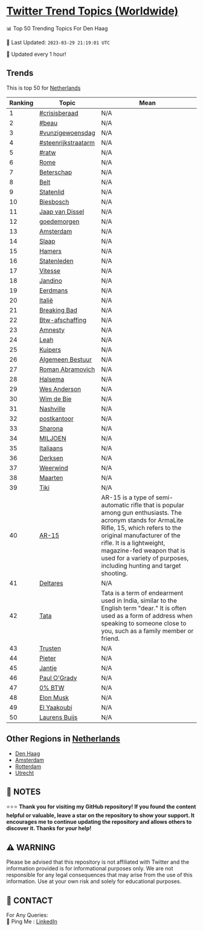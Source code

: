 [Twitter Trend Topics (Worldwide)](https://github.com/ErcinDedeoglu/Twitter-Trend-Topics)
==========


📊 Top 50 Trending Topics For Den Haag

📆 Last Updated: `2023-03-29 21:19:01 UTC`

🔧 Updated every 1 hour!


## Trends

This is top 50 for [Netherlands](</Netherlands>)

| Ranking | Topic | Mean |
| ------- | ------------ | ------------ |
| 1 | [#crisisberaad](http://twitter.com/search?q=%23crisisberaad) | N/A |
| 2 | [#beau](http://twitter.com/search?q=%23beau) | N/A |
| 3 | [#vunzigewoensdag](http://twitter.com/search?q=%23vunzigewoensdag) | N/A |
| 4 | [#steenrijkstraatarm](http://twitter.com/search?q=%23steenrijkstraatarm) | N/A |
| 5 | [#ratw](http://twitter.com/search?q=%23ratw) | N/A |
| 6 | [Rome](http://twitter.com/search?q=Rome) | N/A |
| 7 | [Beterschap](http://twitter.com/search?q=Beterschap) | N/A |
| 8 | [Belt](http://twitter.com/search?q=Belt) | N/A |
| 9 | [Statenlid](http://twitter.com/search?q=Statenlid) | N/A |
| 10 | [Biesbosch](http://twitter.com/search?q=Biesbosch) | N/A |
| 11 | [Jaap van Dissel](http://twitter.com/search?q=Jaap+van+Dissel) | N/A |
| 12 | [goedemorgen](http://twitter.com/search?q=goedemorgen) | N/A |
| 13 | [Amsterdam](http://twitter.com/search?q=Amsterdam) | N/A |
| 14 | [Slaap](http://twitter.com/search?q=Slaap) | N/A |
| 15 | [Hamers](http://twitter.com/search?q=Hamers) | N/A |
| 16 | [Statenleden](http://twitter.com/search?q=Statenleden) | N/A |
| 17 | [Vitesse](http://twitter.com/search?q=Vitesse) | N/A |
| 18 | [Jandino](http://twitter.com/search?q=Jandino) | N/A |
| 19 | [Eerdmans](http://twitter.com/search?q=Eerdmans) | N/A |
| 20 | [Italië](http://twitter.com/search?q=Itali%c3%ab) | N/A |
| 21 | [Breaking Bad](http://twitter.com/search?q=Breaking+Bad) | N/A |
| 22 | [Btw-afschaffing](http://twitter.com/search?q=Btw-afschaffing) | N/A |
| 23 | [Amnesty](http://twitter.com/search?q=Amnesty) | N/A |
| 24 | [Leah](http://twitter.com/search?q=Leah) | N/A |
| 25 | [Kuipers](http://twitter.com/search?q=Kuipers) | N/A |
| 26 | [Algemeen Bestuur](http://twitter.com/search?q=Algemeen+Bestuur) | N/A |
| 27 | [Roman Abramovich](http://twitter.com/search?q=Roman+Abramovich) | N/A |
| 28 | [Halsema](http://twitter.com/search?q=Halsema) | N/A |
| 29 | [Wes Anderson](http://twitter.com/search?q=Wes+Anderson) | N/A |
| 30 | [Wim de Bie](http://twitter.com/search?q=Wim+de+Bie) | N/A |
| 31 | [Nashville](http://twitter.com/search?q=Nashville) | N/A |
| 32 | [postkantoor](http://twitter.com/search?q=postkantoor) | N/A |
| 33 | [Sharona](http://twitter.com/search?q=Sharona) | N/A |
| 34 | [MILJOEN](http://twitter.com/search?q=MILJOEN) | N/A |
| 35 | [Italiaans](http://twitter.com/search?q=Italiaans) | N/A |
| 36 | [Derksen](http://twitter.com/search?q=Derksen) | N/A |
| 37 | [Weerwind](http://twitter.com/search?q=Weerwind) | N/A |
| 38 | [Maarten](http://twitter.com/search?q=Maarten) | N/A |
| 39 | [Tiki](http://twitter.com/search?q=Tiki) | N/A |
| 40 | [AR-15](http://twitter.com/search?q=AR-15) | AR-15 is a type of semi-automatic rifle that is popular among gun enthusiasts. The acronym stands for ArmaLite Rifle, 15, which refers to the original manufacturer of the rifle. It is a lightweight, magazine-fed weapon that is used for a variety of purposes, including hunting and target shooting. |
| 41 | [Deltares](http://twitter.com/search?q=Deltares) | N/A |
| 42 | [Tata](http://twitter.com/search?q=Tata) | Tata is a term of endearment used in India, similar to the English term "dear." It is often used as a form of address when speaking to someone close to you, such as a family member or friend. |
| 43 | [Trusten](http://twitter.com/search?q=Trusten) | N/A |
| 44 | [Pieter](http://twitter.com/search?q=Pieter) | N/A |
| 45 | [Jantje](http://twitter.com/search?q=Jantje) | N/A |
| 46 | [Paul O'Grady](http://twitter.com/search?q=Paul+O%27Grady) | N/A |
| 47 | [0% BTW](http://twitter.com/search?q=0%25+BTW) | N/A |
| 48 | [Elon Musk](http://twitter.com/search?q=Elon+Musk) | N/A |
| 49 | [El Yaakoubi](http://twitter.com/search?q=El+Yaakoubi) | N/A |
| 50 | [Laurens Buijs](http://twitter.com/search?q=Laurens+Buijs) | N/A |



## Other Regions in [Netherlands](</Netherlands>)

* [Den Haag](</Netherlands/Den Haag.md>)
* [Amsterdam](</Netherlands/Amsterdam.md>)
* [Rotterdam](</Netherlands/Rotterdam.md>)
* [Utrecht](</Netherlands/Utrecht.md>)



## 📝 NOTES

⭐⭐⭐ **Thank you for visiting my GitHub repository! If you found the content helpful or valuable, leave a star on the repository to show your support. It encourages me to continue updating the repository and allows others to discover it. Thanks for your help!**


## ⚠️ WARNING

Please be advised that this repository is not affiliated with Twitter and the information provided is for informational purposes only. We are not responsible for any legal consequences that may arise from the use of this information. Use at your own risk and solely for educational purposes.


## 📨 CONTACT

 For Any Queries:  
            🏓 Ping Me : [LinkedIn](https://www.linkedin.com/in/ercindedeoglu/)
